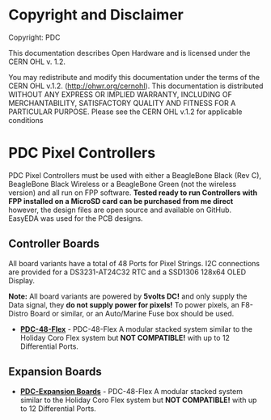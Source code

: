 # Copyright and Disclaimer

Copyright: PDC

This documentation describes Open Hardware and is licensed under the CERN OHL v. 1.2.

You may redistribute and modify this documentation under the terms of the CERN OHL v.1.2. (http://ohwr.org/cernohl). This documentation is distributed WITHOUT ANY EXPRESS OR IMPLIED WARRANTY, INCLUDING OF MERCHANTABILITY, SATISFACTORY QUALITY AND FITNESS FOR A PARTICULAR PURPOSE. Please see the CERN OHL v.1.2 for applicable conditions


# PDC Pixel Controllers

PDC Pixel Controllers must be used with either a BeagleBone Black (Rev C), BeagleBone Black Wireless or a BeagleBone Green (not the wireless version) and all run on FPP software. **Tested ready to run Controllers with FPP installed on a MicroSD card can be purchased from me direct** however, the design files are open source and available on GitHub. EasyEDA was used for the PCB designs.

## Controller Boards

All board variants have a total of 48 Ports for Pixel Strings. I2C connections are provided for a DS3231-AT24C32 RTC and a SSD1306 128x64 OLED Display.

**Note:** All board variants are powered by **5volts DC!** and only supply the Data signal, they **do not supply power for pixels!** To power pixels, an F8-Distro Board or similar, or an Auto/Marine Fuse box should be used.

* [**PDC-48-Flex**](PDC-48-Flex/README.md) - PDC-48-Flex A modular stacked system similar to the Holiday Coro Flex system but **NOT COMPATIBLE!** with up to 12 Differential Ports.

## Expansion Boards

* [**PDC-Expansion Boards**](Expansion-Boards/README.md) - PDC-48-Flex A modular stacked system similar to the Holiday Coro Flex system but **NOT COMPATIBLE!** with up to 12 Differential Ports.
